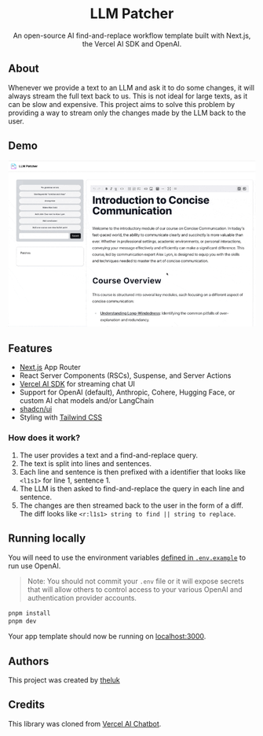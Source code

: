 <h1 align="center">LLM Patcher</h1>

<p align="center">
  An open-source AI find-and-replace workflow template built with Next.js, the Vercel AI SDK and OpenAI.
</p>

## About

Whenever we provide a text to an LLM and ask it to do some changes, it will always stream the full text back to us. This is not ideal for large texts, as it can be slow and expensive. This project aims to solve this problem by providing a way to stream only the changes made by the LLM back to the user.

## Demo

![Demo](/public/demo.gif)

## Features

- [Next.js](https://nextjs.org) App Router
- React Server Components (RSCs), Suspense, and Server Actions
- [Vercel AI SDK](https://sdk.vercel.ai/docs) for streaming chat UI
- Support for OpenAI (default), Anthropic, Cohere, Hugging Face, or custom AI chat models and/or LangChain
- [shadcn/ui](https://ui.shadcn.com)
- Styling with [Tailwind CSS](https://tailwindcss.com)

### How does it work?

1. The user provides a text and a find-and-replace query.
2. The text is split into lines and sentences.
3. Each line and sentence is then prefixed with a identifier that looks like `<l1s1>` for line 1, sentence 1.
4. The LLM is then asked to find-and-replace the query in each line and sentence.
5. The changes are then streamed back to the user in the form of a diff. The diff looks like `<r:l1s1> string to find || string to replace`.

## Running locally

You will need to use the environment variables [defined in `.env.example`](.env.example) to run use OpenAI.

> Note: You should not commit your `.env` file or it will expose secrets that will allow others to control access to your various OpenAI and authentication provider accounts.

```bash
pnpm install
pnpm dev
```

Your app template should now be running on [localhost:3000](http://localhost:3000/).

## Authors

This project was created by [theluk](https://github.com/theluk)

## Credits

This library was cloned from [Vercel AI Chatbot](https://github.com/vercel/ai-chatbot).
